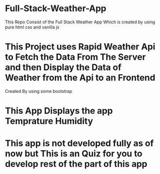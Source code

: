 # Full-Stack-Weather-App
This Repo Consist of the Full Stack Weather App Which is created by using pure html css and vanilla js 

# This Project uses Rapid Weather Api to Fetch the Data From The Server and then Display the Data of Weather from the Api to an Frontend
Created By using some bootstrap 

# This App Displays the app Temprature Humidity 

# This app is not developed fully as of now but This is an Quiz  for you to develop rest of the part of this app 
